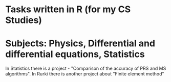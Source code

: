 # Tasks written in R (for my CS Studies)
# Subjects: Physics, Differential and differential equations, Statistics
In Statistics there is a project - "Comparison of the accuracy of PRS and MS algorithms".
In Rurki there is another project about "Finite element method"
